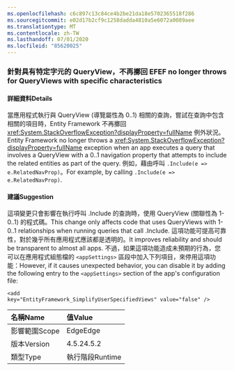 ```yaml
---
ms.openlocfilehash: c6c897c13c84ce4b2be21da18e5702365518f286
ms.sourcegitcommit: e02d17b2cf9c1258dadda4810a5e6072a0089aee
ms.translationtype: MT
ms.contentlocale: zh-TW
ms.lasthandoff: 07/01/2020
ms.locfileid: "85620025"
---
```

### <a name="ef-no-longer-throws-for-queryviews-with-specific-characteristics"></a><span data-ttu-id="70da2-101">針對具有特定字元的 QueryView，不再擲回 EF</span><span class="sxs-lookup"><span data-stu-id="70da2-101">EF no longer throws for QueryViews with specific characteristics</span></span>

#### <a name="details"></a><span data-ttu-id="70da2-102">詳細資料</span><span class="sxs-lookup"><span data-stu-id="70da2-102">Details</span></span>

<span data-ttu-id="70da2-103">當應用程式執行與 QueryView (導覽屬性為 0..1) 相關的查詢，嘗試在查詢中包含相關的項目時，Entity Framework 不再擲回 <xref:System.StackOverflowException?displayProperty=fullName> 例外狀況。</span><span class="sxs-lookup"><span data-stu-id="70da2-103">Entity Framework no longer throws a <xref:System.StackOverflowException?displayProperty=fullName> exception when an app executes a query that involves a QueryView with a 0..1 navigation property that attempts to include the related entities as part of the query.</span></span> <span data-ttu-id="70da2-104">例如，藉由呼叫 <code>.Include(e =&gt; e.RelatedNavProp)</code>。</span><span class="sxs-lookup"><span data-stu-id="70da2-104">For example, by calling <code>.Include(e =&gt; e.RelatedNavProp)</code>.</span></span>

#### <a name="suggestion"></a><span data-ttu-id="70da2-105">建議</span><span class="sxs-lookup"><span data-stu-id="70da2-105">Suggestion</span></span>

<span data-ttu-id="70da2-106">這項變更只會影響在執行呼叫 .Include 的查詢時，使用 QueryView (關聯性為 1-0..1) 的程式碼。</span><span class="sxs-lookup"><span data-stu-id="70da2-106">This change only affects code that uses QueryViews with 1-0..1 relationships when running queries that call .Include.</span></span> <span data-ttu-id="70da2-107">這項功能可提高可靠性，對於幾乎所有應用程式應該都是透明的。</span><span class="sxs-lookup"><span data-stu-id="70da2-107">It improves reliability and should be transparent to almost all apps.</span></span> <span data-ttu-id="70da2-108">不過，如果這項功能造成未預期的行為，您可以在應用程式組態檔的 <code>&lt;appSettings&gt;</code> 區段中加入下列項目，來停用這項功能：</span><span class="sxs-lookup"><span data-stu-id="70da2-108">However, if it causes unexpected behavior, you can disable it by adding the following entry to the <code>&lt;appSettings&gt;</code> section of the app's configuration file:</span></span><pre><code class="lang-xml">&lt;add key=&quot;EntityFramework_SimplifyUserSpecifiedViews&quot; value=&quot;false&quot; /&gt;&#13;&#10;</code></pre>

| <span data-ttu-id="70da2-109">名稱</span><span class="sxs-lookup"><span data-stu-id="70da2-109">Name</span></span>    | <span data-ttu-id="70da2-110">值</span><span class="sxs-lookup"><span data-stu-id="70da2-110">Value</span></span>       |
|:--------|:------------|
| <span data-ttu-id="70da2-111">影響範圍</span><span class="sxs-lookup"><span data-stu-id="70da2-111">Scope</span></span>   |<span data-ttu-id="70da2-112">Edge</span><span class="sxs-lookup"><span data-stu-id="70da2-112">Edge</span></span>|
|<span data-ttu-id="70da2-113">版本</span><span class="sxs-lookup"><span data-stu-id="70da2-113">Version</span></span>|<span data-ttu-id="70da2-114">4.5.2</span><span class="sxs-lookup"><span data-stu-id="70da2-114">4.5.2</span></span>|
|<span data-ttu-id="70da2-115">類型</span><span class="sxs-lookup"><span data-stu-id="70da2-115">Type</span></span>|<span data-ttu-id="70da2-116">執行階段</span><span class="sxs-lookup"><span data-stu-id="70da2-116">Runtime</span></span>|
